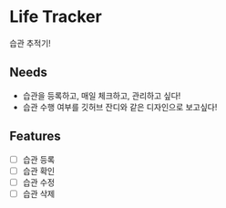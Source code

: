 # Life Tracker

습관 추적기!

## Needs

- 습관을 등록하고, 매일 체크하고, 관리하고 싶다!
- 습관 수행 여부를 깃허브 잔디와 같은 디자인으로 보고싶다!

## Features

- [ ] 습관 등록
- [ ] 습관 확인
- [ ] 습관 수정
- [ ] 습관 삭제
